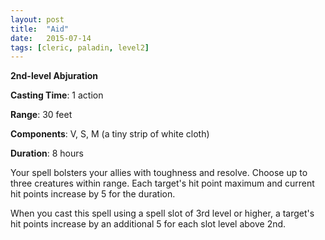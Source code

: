 ```yaml
---
layout: post
title:  "Aid"
date:   2015-07-14
tags: [cleric, paladin, level2]
---
```


**2nd-level Abjuration**

**Casting Time**: 1 action

**Range**: 30 feet

**Components**: V, S, M (a tiny strip of white cloth)

**Duration**: 8 hours

Your spell bolsters your allies with toughness and resolve. Choose up to three creatures within range. Each target's hit point maximum and current hit points increase by 5 for the duration.

When you cast this spell using a spell slot of 3rd level or higher, a target's hit points increase by an additional 5 for each slot level above 2nd.
